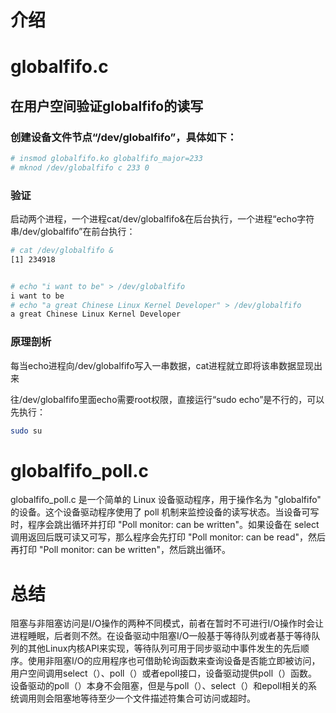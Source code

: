 # 介绍

# globalfifo.c
## 在用户空间验证globalfifo的读写

### 创建设备文件节点“/dev/globalfifo”，具体如下：

```bash
# insmod globalfifo.ko globalfifo_major=233
# mknod /dev/globalfifo c 233 0
```

### 验证

启动两个进程，一个进程cat/dev/globalfifo&在后台执行，一个进程“echo字符串/dev/globalfifo”在前台执行：

```bash
# cat /dev/globalfifo &
[1] 234918


# echo "i want to be" > /dev/globalfifo 
i want to be
# echo "a great Chinese Linux Kernel Developer" > /dev/globalfifo 
a great Chinese Linux Kernel Developer
```

### 原理剖析

每当echo进程向/dev/globalfifo写入一串数据，cat进程就立即将该串数据显现出来


往/dev/globalfifo里面echo需要root权限，直接运行“sudo echo”是不行的，可以先执行：

```bash
sudo su
```

# globalfifo_poll.c

globalfifo_poll.c 是一个简单的 Linux 设备驱动程序，用于操作名为 "globalfifo" 的设备。这个设备驱动程序使用了 poll 机制来监控设备的读写状态。当设备可写时，程序会跳出循环并打印 "Poll monitor: can be written"。如果设备在 select 调用返回后既可读又可写，那么程序会先打印 "Poll monitor: can be read"，然后再打印 "Poll monitor: can be written"，然后跳出循环。

# 总结

阻塞与非阻塞访问是I/O操作的两种不同模式，前者在暂时不可进行I/O操作时会让进程睡眠，后者则不然。在设备驱动中阻塞I/O一般基于等待队列或者基于等待队列的其他Linux内核API来实现，等待队列可用于同步驱动中事件发生的先后顺序。使用非阻塞I/O的应用程序也可借助轮询函数来查询设备是否能立即被访问，用户空间调用select（）、poll（）或者epoll接口，设备驱动提供poll（）函数。设备驱动的poll（）本身不会阻塞，但是与poll（）、select（）和epoll相关的系统调用则会阻塞地等待至少一个文件描述符集合可访问或超时。